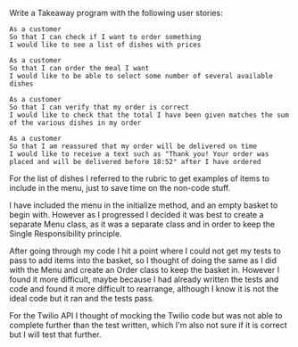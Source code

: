 Write a Takeaway program with the following user stories:

```
As a customer
So that I can check if I want to order something
I would like to see a list of dishes with prices

As a customer
So that I can order the meal I want
I would like to be able to select some number of several available dishes

As a customer
So that I can verify that my order is correct
I would like to check that the total I have been given matches the sum of the various dishes in my order

As a customer
So that I am reassured that my order will be delivered on time
I would like to receive a text such as "Thank you! Your order was placed and will be delivered before 18:52" after I have ordered
```

For the list of dishes I referred to the rubric to get examples of items to include in the menu, just to save time on the non-code stuff.

I have included the menu in the initialize method, and an empty basket to begin with. However as I progressed I decided it was best to create a separate Menu class, as it was a separate class and in order to keep the Single Responsibility principle.

After going through my code I hit a point where I could not get my tests to pass to add items into the basket, so I thought of doing the same as I did with the Menu and create an Order class to keep the basket in. However I found it more difficult, maybe because I had already written the tests and code and found it more difficult to rearrange, although I know it is not the ideal code but it ran and the tests pass.

For the Twilio API I thought of mocking the Twilio code but was not able to complete further than the test written, which I'm also not sure if it is correct but I will test that further.

